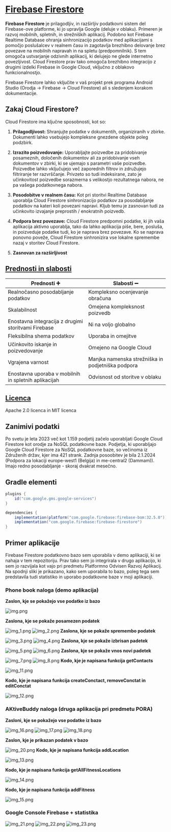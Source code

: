 # [Firebase Firestore](https://firebase.google.com/docs/firestore)
**Firebase Firestore** je prilagodljiv, in razširljiv podatkovni sistem del Firebase-ove platforme, ki jo upravlja Google (deluje v oblaku).
Primeren je razvoj mobilnih, spletnih, in strežniških aplikacij.
Podobno kot Firebase Realtime Database ohranja sinhronizacijo podatkov med aplikacijami s pomočjo poslušalcev v realnem času in zagotavlja brezhibno delovanje brez povezave na mobilnih napravah in na spletu (predpomnilnik).
S tem omogoča ustvarjanje odzivnih aplikacij, ki delujejo ne glede internetno povezljivost.
Cloud Firestore prav tako omogoča brezhibno integracijo z drugimi izdelki Firebase in Google Cloud, vključno z oblakovo funkcionalnostjo.

Firebase Firestore lahko vključite v vaš projekt prek programa Android Studio (Orodja -> Firebase -> Cloud Firestore) ali s sledenjem korakom dokumentacije.

## Zakaj Cloud Firestore?

Cloud Firestore ima ključne sposobnosti, kot so:
1. **Prilagodljivost:** Shranjujte podatke v dokumentih, organiziranih v zbirke. Dokumenti lahko vsebujejo kompleksne gnezdene objekte poleg podzbirk.

2. **Izrazito poizvedovanje:** Uporabljajte poizvedbe za pridobivanje posameznih, določenih dokumentov ali za pridobivanje vseh dokumentov v zbirki, ki se ujemajo s parametri vaše poizvedbe. Poizvedbe lahko vključujejo več zaporednih filtrov in združujejo filtriranje ter razvrščanje. Privzeto so tudi indeksirane, zato je učinkovitost poizvedbe sorazmerna s velikostjo rezultatnega nabora, ne pa vašega podatkovnega nabora.

3. **Posodobitve v realnem času:** Kot pri storitvi Realtime Database uporablja Cloud Firestore sinhronizacijo podatkov za posodabljanje podatkov na kateri koli povezani napravi. Kljub temu je zasnovan tudi za učinkovito izvajanje preprostih / enokratnih poizvedb.

4. **Podpora brez povezave:** Cloud Firestore predpomni podatke, ki jih vaša aplikacija aktivno uporablja, tako da lahko aplikacija piše, bere, posluša, in poizveduje podatke tudi, ko je naprava brez povezave. Ko se naprava ponovno poveže, Cloud Firestore sinhronizira vse lokalne spremembe nazaj v storitev Cloud Firestore.

5. **Zasnovan za razširljivost**


## [Prednosti in slabosti](https://blog.back4app.com/firebase-advantages-and-disadvantages/)

| Prednosti :heavy_plus_sign:                          | Slabosti :heavy_minus_sign:                       |
|------------------------------------------------------|---------------------------------------------------|
| Realnočasno posodabljanje podatkov                   | Kompleksno ocenjevanje obračuna                   |
| Skalabilnost                                         | Omejena kompleksnost poizvedb                     |
| Enostavna integracija z drugimi storitvami Firebase  | Ni na voljo globalno                              |
| Fleksibilna shema podatkov                           | Uporaba in omejitve                               |
| Učinkovito iskanje in poizvedovanje                  | Omejeno na Google Cloud                           |
| Vgrajena varnost                                     | Manjka namenska strežniška in podjetniška podpora |
| Enostavna uporaba v mobilnih in spletnih aplikacijah | Odvisnost od storitve v oblaku                    |

## [Licenca](https://github.com/firebase)
Apache 2.0 licenca in MIT licenca

## Zanimivi podatki

Po svetu je leta 2023 več kot 1.159 podjetij začelo uporabljati Google Cloud Firestore kot orodje za NoSQL podatkovne baze. Podjetja, ki uporabljajo Google Cloud Firestore za NoSQL podatkovne baze, so večinoma iz Združenih držav, kjer ima 421 strank.
Zadnja posoobitev je bila 2.1.2024 (Podpora za lokaciji europe-west1 (Belgija) in me-central2 (Dammam)). Imajo redno posodabljanje - skoraj dvakrat mesečno.

## Gradle elementi

```gradle
plugins {
    id("com.google.gms.google-services")
}

dependencies {
    implementation(platform("com.google.firebase:firebase-bom:32.5.0"))
    implementation("com.google.firebase:firebase-firestore")
}
```

## Primer aplikacije
Firebase Firestore podatkovno bazo sem uporabila v demo aplikaciji, ki se nahaja v tem repozitoriju. Prav tako sem jo integrirala v drugo aplikacijo, ki sem jo razvijala kot vajo pri predmetu Platformno Odvisen Razvoj Aplikacij.
Na spodnji sliki je prikazano, kako sem uporabila to bazo, poleg tega sem predstavila tudi statistiko in uporabo podatkovne baze v moji aplikaciji.

### Phone book naloga (demo aplikacija)

**Zaslon, kje se pokažejo vse podatke iz bazo**

![img.png](img.png)

**Zaslona, kje se pokaže posamezen podatek**

![img_1.png](img_1.png)
![img_2.png](img_2.png)
**Zaslona, kje se pokaže spremembo podatek**

![img_3.png](img_3.png)
![img_4.png](img_4.png)
**Zaslona, kje se pokaže izbrisan padetek**

![img_5.png](img_5.png)
![img_6.png](img_6.png)
**Zaslona, kje se pokaže vnos novi padetek**

![img_7.png](img_7.png)
![img_8.png](img_8.png)
**Kodo, kje je napisana funkcija getContacts**

![img_11.png](img_11.png)

**Kodo, kje je napisana funkcija createConctact, removeConctat in editConctat**

![img_12.png](img_12.png)

### AKtiveBuddy naloga (druga aplikacija pri predmetu PORA)
**Zasloni, kje se pokažejo vse podatke iz bazo**

![img_16.png](img_16.png)
![img_17.png](img_17.png)
![img_18.png](img_18.png)

**Zaslon, kje je prikazan podatek v bazo**

![img_20.png](img_20.png)
**Kodo, kje je napisana funkcija addLocation**

![img_13.png](img_13.png)

**Kodo, kje je napisana funkcija getAllFitnessLocations**

![img_14.png](img_14.png)

**Kodo, kje je napisana funkcija addFitness**

![img_15.png](img_15.png)

### Google Console Firebase + statistika

![img_21.png](img_21.png)
![img_22.png](img_22.png)
![img_23.png](img_23.png)


